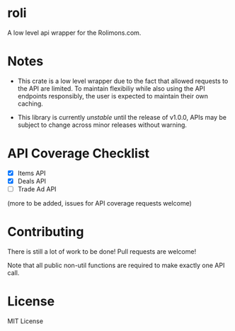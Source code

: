 # roli

A low level api wrapper for the Rolimons.com.

# Notes

* This crate is a low level wrapper due to the fact that allowed requests to the API are limited. To maintain flexibiliy while also using the API endpoints responsibly, the user is expected to maintain their own caching.

* This library is currently *unstable* until the release of v1.0.0, APIs may be subject to change across minor releases without warning.

# API Coverage Checklist
- [x] Items API
- [x] Deals API
- [ ] Trade Ad API

(more to be added, issues for API coverage requests welcome)

# Contributing
There is still a lot of work to be done! Pull requests are welcome!

Note that all public non-util functions are required to make exactly one API call.

# License
MIT License
